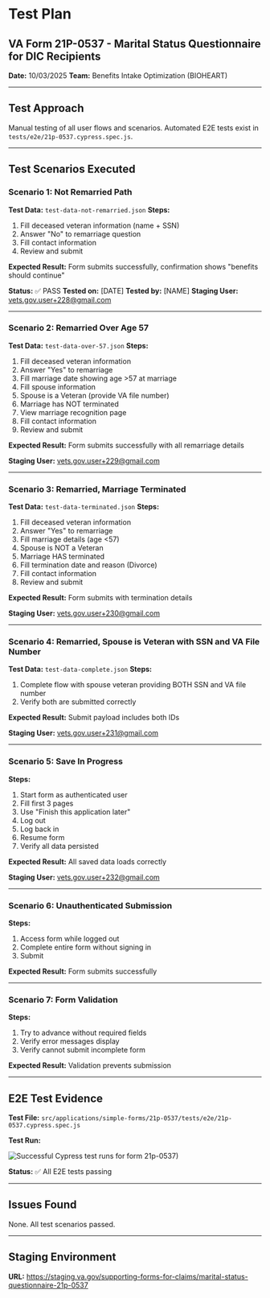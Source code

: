 # Test Plan
## VA Form 21P-0537 - Marital Status Questionnaire for DIC Recipients

**Date:**  10/03/2025
**Team:** Benefits Intake Optimization (BIOHEART)

---

## Test Approach

Manual testing of all user flows and scenarios. Automated E2E tests exist in `tests/e2e/21p-0537.cypress.spec.js`.

---

## Test Scenarios Executed

### Scenario 1: Not Remarried Path
**Test Data:** `test-data-not-remarried.json`
**Steps:**
1. Fill deceased veteran information (name + SSN)
2. Answer "No" to remarriage question
3. Fill contact information
4. Review and submit

**Expected Result:** Form submits successfully, confirmation shows "benefits should continue"

**Status:** ✅ PASS
**Tested on:** [DATE]
**Tested by:** [NAME]
**Staging User:** vets.gov.user+228@gmail.com

---

### Scenario 2: Remarried Over Age 57
**Test Data:** `test-data-over-57.json`
**Steps:**
1. Fill deceased veteran information
2. Answer "Yes" to remarriage
3. Fill marriage date showing age >57 at marriage
4. Fill spouse information
5. Spouse is a Veteran (provide VA file number)
6. Marriage has NOT terminated
7. View marriage recognition page
8. Fill contact information
9. Review and submit

**Expected Result:** Form submits successfully with all remarriage details


**Staging User:** vets.gov.user+229@gmail.com

---

### Scenario 3: Remarried, Marriage Terminated
**Test Data:** `test-data-terminated.json`
**Steps:**
1. Fill deceased veteran information
2. Answer "Yes" to remarriage
3. Fill marriage details (age <57)
4. Spouse is NOT a Veteran
5. Marriage HAS terminated
6. Fill termination date and reason (Divorce)
7. Fill contact information
8. Review and submit

**Expected Result:** Form submits with termination details


**Staging User:** vets.gov.user+230@gmail.com

---

### Scenario 4: Remarried, Spouse is Veteran with SSN and VA File Number
**Test Data:** `test-data-complete.json`
**Steps:**
1. Complete flow with spouse veteran providing BOTH SSN and VA file number
2. Verify both are submitted correctly

**Expected Result:** Submit payload includes both IDs


**Staging User:** vets.gov.user+231@gmail.com

---

### Scenario 5: Save In Progress
**Steps:**
1. Start form as authenticated user
2. Fill first 3 pages
3. Use "Finish this application later"
4. Log out
5. Log back in
6. Resume form
7. Verify all data persisted

**Expected Result:** All saved data loads correctly

**Staging User:** vets.gov.user+232@gmail.com

---

### Scenario 6: Unauthenticated Submission
**Steps:**
1. Access form while logged out
2. Complete entire form without signing in
3. Submit

**Expected Result:** Form submits successfully



---

### Scenario 7: Form Validation
**Steps:**
1. Try to advance without required fields
2. Verify error messages display
3. Verify cannot submit incomplete form

**Expected Result:** Validation prevents submission


---

## E2E Test Evidence

**Test File:** `src/applications/simple-forms/21p-0537/tests/e2e/21p-0537.cypress.spec.js`

**Test Run:** 

![Successful Cypress test runs for form 21p-0537)](./assets/cypress_results_537.png)

**Status:** ✅ All E2E tests passing

---

## Issues Found

None. All test scenarios passed.

---

## Staging Environment

**URL:** https://staging.va.gov/supporting-forms-for-claims/marital-status-questionnaire-21p-0537


